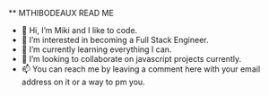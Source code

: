 ** MTHIBODEAUX READ ME

- 👋 Hi, I’m Miki and I like to code.
- 👀 I’m interested in becoming a Full Stack Engineer.
- 🌱 I’m currently learning everything I can.
- 💞️ I’m looking to collaborate on javascript projects currently.
- 📫 You can reach me by leaving a comment here with your email address on it or a way to pm you. 

<!---
Mthibodeaux-hub/Mthibodeaux-hub is a ✨ special ✨ repository because its `README.md` (this file) appears on your GitHub profile.
You can click the Preview link to take a look at your changes.
--->
